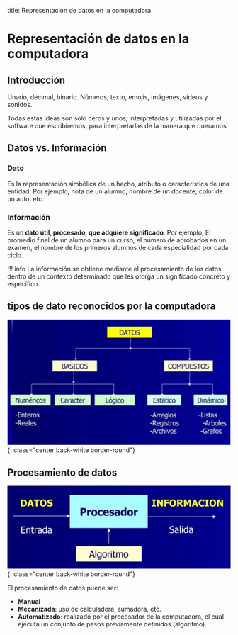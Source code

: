 title: Representación de datos en la computadora

# Representación de datos en la computadora

## Introducción

Unario, decimal, binario. Números, texto, emojis, imágenes, videos y sonidos.

Todas estas ideas son solo ceros y unos, interpretadas y utilizadas por el software que escribiremos, para interpretarlas de la manera que queramos.

## Datos vs. Información

### Dato
Es la representación simbólica de un hecho, atributo o característica de una entidad.
Por ejemplo, nota de un alumno, nombre de un docente, color de un auto, etc.

### Información
Es un **dato útil, procesado, que adquiere significado**.
Por ejemplo, El promedio final de un alumno para un curso, el número de aprobados en un examen, el nombre de los primeros alumnos de cada especialidad por cada ciclo.

!!! info
    La información se obtiene mediante el procesamiento de los datos dentro de un contexto determinado que les otorga un significado concreto y específico.

## tipos de dato reconocidos por la computadora

![Alt text](imagenes/tipos-de-datos-reconocidos-por-la-computadora.png){: class="center back-white border-round"}

## Procesamiento de datos

![Alt text](imagenes/procesamiento-de-datos.png){: class="center back-white border-round"}

El procesamiento de datos puede ser:

* **Manual**
* **Mecanizada**: uso de calculadora, sumadora, etc.
* **Automatizado**: realizado por el procesador de la computadora, el cual ejecuta un conjunto de pasos previamente definidos (algoritmo)

